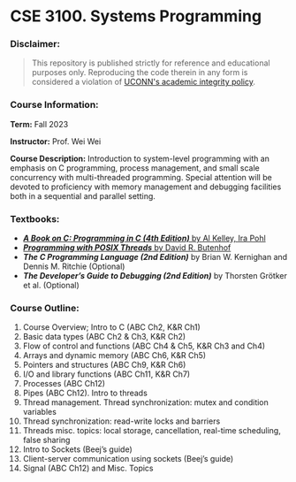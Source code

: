 # CSE 3100. Systems Programming

### Disclaimer:
> This repository is published strictly for reference and educational purposes only. Reproducing the code therein in any form is considered a violation of [UCONN's academic integrity policy](https://community.uconn.edu/the-student-code-appendix-a/).

### Course Information:

**Term:** Fall 2023

**Instructor:** Prof. Wei Wei

**Course Description:**
Introduction to system-level programming with an emphasis on C programming, process management, and small scale concurrency with multi-threaded programming. Special attention will be devoted to proficiency with memory management and debugging facilities both in a sequential and parallel setting.

### Textbooks:

* [***A Book on C: Programming in C (4th Edition)*** by Al Kelley, Ira Pohl](https://www.amazon.com/Book-Programming-4th-Al-Kelley/dp/0201183994)
* [***Programming with POSIX Threads*** by David R. Butenhof](https://www.amazon.com/Programming-POSIX-Threads-David-Butenhof-dp-0201633922/dp/0201633922/ref=mt_paperback?_encoding=UTF8&me=&qid=)
* ***The C Programming Language (2nd Edition)*** by Brian W. Kernighan and Dennis M. Ritchie (Optional)
* ***The Developer’s Guide to Debugging (2nd Edition)*** by Thorsten Grötker et al. (Optional)

### Course Outline:

1. Course Overview; Intro to C (ABC Ch2, K&R Ch1)
2. Basic data types (ABC Ch2 & Ch3, K&R Ch2)
3. Flow of control and functions (ABC Ch4 & Ch5, K&R Ch3 and Ch4)
4. Arrays and dynamic memory (ABC Ch6, K&R Ch5)
5. Pointers and structures (ABC Ch9, K&R Ch6)
6. I/O and library functions (ABC Ch11, K&R Ch7)
7. Processes (ABC Ch12)
8. Pipes (ABC Ch12). Intro to threads
9. Thread management. Thread synchronization: mutex and condition variables
10. Thread synchronization: read-write locks and barriers
11. Threads misc. topics: local storage, cancellation, real-time scheduling, false sharing
12. Intro to Sockets (Beej’s guide)
13. Client-server communication using sockets (Beej’s guide)
14. Signal (ABC Ch12) and Misc. Topics
